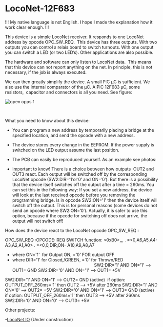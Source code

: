 # LocoNet-12F683

!!! My native language is not English. I hope I made the explanation how it work clear enough. !!!

This device is a simple LocoNet receiver. It responds to one LocoNet address by opcode OPC_SW_REQ.  This device has three outputs. With two outputs you can control a relais board to switch turnouts. With one output you can switch a LED (or two LED’s). Other applications are also possible.

The hardware and software can only listen to LocoNet data.  This means that this device can not report anything on the net. In principle, this is not necessary, if the job is always executed.

We can then greatly simplify the device. A small PIC µC is sufficient. We also use the internal comparator of the µC. A PIC 12F683 µC, some resistors,  capacitor and connectors is all you need. See figure:

<img alt="open opps 1" src=https://github.com/GeertGiebens/LocoNet-12F683/blob/master/LocoNet%20OUT%20with%20PIC%2012F683%20%C2%B5C.png>

 

What you need to know about this device:

- You can program a new address by temporarily placing a bridge at the specified location, and send the opcode with a new address.

- The device stores every change in the EEPROM. If the power supply is switched on the LED output assume the last position.

- The PCB can easily be reproduced yourself. As an example see photos:

- Important to know! There is a choice between how outputs  OUT2 and OUT3 react. Each output will be switched off by the corresponding LocoNet opcode (SW2:DIR=’1’or’0’ and ON=’0’). But there is a possibility that the device itself switches off the output after a time = 260ms. You can set this in the following way: If you set a new address, the device will look at the last received opcode before you removing the programming bridge. Is in opcode SW2:ON='1' then the device itself will switch off the output. This is for personal reasons (some devices do not send an opcode where SW2:ON=’0’). Actually, it is safer to use this option, because if the opcode for switching off does not arrive, the output will not switch off!


How does the device react to the LocoNet opcode OPC_SW_REQ :

OPC_SW_REQ :OPCODE: REQ SWITCH function: <0xB0>,<SW1>,<SW2>,<CHK>
.<SW1> =<0,A6,A5,A4- A3,A2,A1,A0>
.<SW2> =<0,0,DIR,ON- A10,A9,A8,A7

- where ON='1'  for Output ON, ='0' FOR output OFF
- where DIR='1' for Closed,/GREEN, ='0' for Thrown/RED
                         
                                                                           
SW2:DIR='1' AND ON='1' --> OUT1= GND
SW2:DIR='0' AND ON='1' --> OUT1= +5V

SW2:DIR='1' AND ON='1' --> OUT2= GND (active)  if option: OUTPUT_OFF_260ms='1' then OUT2 --> +5V after 260ms
SW2:DIR='1' AND ON='0' --> OUT2= +5V
SW2:DIR='0' AND ON='1' --> OUT3= GND (active)  if option: OUTPUT_OFF_260ms='1' then OUT3 --> +5V after 260ms
SW2:DIR='0' AND ON='0' --> OUT3= +5V



Other projects:

-[LocoNet IO](https://github.com/GeertGiebens/LocoNet_IO) (Under construction)
